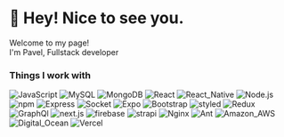 <h1>👋 Hey! Nice to see you.</h1>
<p>Welcome to my page! </br> I'm Pavel, Fullstack developer</p>
<h3>Things I work with</h3>
<p>
  <img alt="JavaScript" src="https://img.shields.io/badge/JavaScript-323330?style=flat-square&logo=javascript&logoColor=F7DF1E" />
  <img alt="MySQL" src="https://img.shields.io/badge/MySQL-005C84?style=flat-square&logo=mysql&logoColor=white" />
  <img alt="MongoDB" src="https://img.shields.io/badge/MongoDB-white?style=flat-square&logo=mongodb&logoColor=4EA94B" />
  <img alt="React" src="https://img.shields.io/badge/React-20232A?style=flat-square&logo=react&logoColor=61DAFB" />
  <img alt="React_Native" src="https://img.shields.io/badge/React_Native-20232A?style=flat-square&logo=react&logoColor=61DAFB" />
  <img alt="Node.js" src="https://img.shields.io/badge/Node.js-339933?style=flat-square&logo=nodedotjs&logoColor=white" />
  <img alt="npm" src="https://img.shields.io/badge/npm-CB3837?style=flat-square&logo=npm&logoColor=white" />
  <img alt="Express" src="https://img.shields.io/badge/Express.js-000000?style=flat-square&logo=express&logoColor=white" />
  <img alt="Socket" src="https://img.shields.io/badge/Socket.io-010101?&style=flat-square&logo=Socket.io&logoColor=white" />
  <img alt="Expo" src="https://img.shields.io/badge/Expo-1B1F23?style=flat-square&logo=expo&logoColor=white" />
  <img alt="Bootstrap" src="https://img.shields.io/badge/Bootstrap-563D7C?style=flat-square&logo=bootstrap&logoColor=white" />
  <img alt="styled" src="https://img.shields.io/badge/styled--components-DB7093?style=flat-square&logo=styled-components&logoColor=white" />
  <img alt="Redux" src="https://img.shields.io/badge/Redux-593D88?style=flat-square&logo=redux&logoColor=white" />
  <img alt="GraphQl" src="https://img.shields.io/badge/GraphQl-E10098?style=flat-square&logo=graphql&logoColor=white" />
  <img alt="next.js" src="https://img.shields.io/badge/next.js-000000?style=flat-square&logo=nextdotjs&logoColor=white" />
  <img alt="firebase" src="https://img.shields.io/badge/firebase-ffca28?style=flat-square&logo=firebase&logoColor=black" />
  <img alt="strapi" src="https://img.shields.io/badge/strapi-2e7eea?style=flat-square&logo=strapi&logoColor=white" />
  <img alt="Nginx" src="https://img.shields.io/badge/Nginx-009639?style=flat-square&logo=nginx&logoColor=white" />
  <img alt="Ant" src="https://img.shields.io/badge/Ant%20Design-1890FF?style=flat-square&logo=antdesign&logoColor=white" />
  <img alt="Amazon_AWS" src="https://img.shields.io/badge/Amazon_AWS-FF9900?style=flat-square&logo=amazonaws&logoColor=white" />
  <img alt="Digital_Ocean" src="https://img.shields.io/badge/Digital_Ocean-0080FF?style=flat-square&logo=DigitalOcean&logoColor=white" />
  <img alt="Vercel" src="https://img.shields.io/badge/Vercel-000000?style=flat-square&logo=vercel&logoColor=white" />
 </p>

<!--
**Pavelkovo/pavelkovo** is a ✨ _special_ ✨ repository because its `README.md` (this file) appears on your GitHub profile.

Here are some ideas to get you started:

- 🔭 I’m currently working on ...
- 🌱 I’m currently learning ...
- 👯 I’m looking to collaborate on ...
- 🤔 I’m looking for help with ...
- 💬 Ask me about ...
- 📫 How to reach me: ...
- 😄 Pronouns: ...
- ⚡ Fun fact: ...
-->
